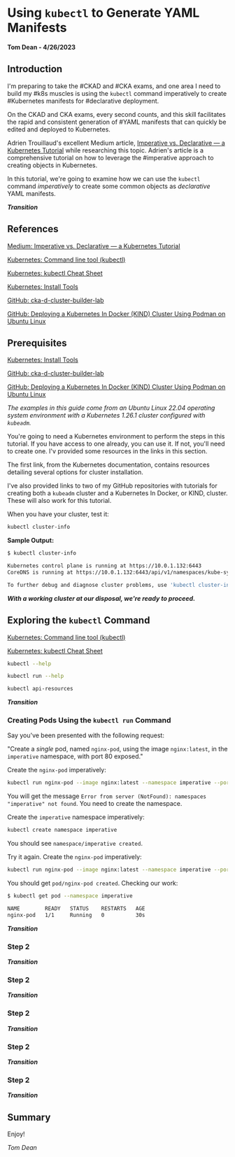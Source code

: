 # Using `kubectl` to Generate YAML Manifests
**Tom Dean - 4/26/2023**

## Introduction

I'm preparing to take the #CKAD and #CKA exams, and one area I need to build my #k8s muscles is using the `kubectl` command imperatively to create #Kubernetes manifests for #declarative deployment.

On the CKAD and CKA exams, every second counts, and this skill facilitates the rapid and consistent generation of #YAML manifests that can quickly be edited and deployed to Kubernetes.

Adrien Trouillaud's excellent Medium article, [Imperative vs. Declarative — a Kubernetes Tutorial](https://medium.com/payscale-tech/imperative-vs-declarative-a-kubernetes-tutorial-4be66c5d8914) while researching this topic. Adrien's article is a comprehensive tutorial on how to leverage the #imperative approach to creating objects in Kubernetes.

In this tutorial, we're going to examine how we can use the `kubectl` command *imperatively* to create some common objects as *declarative* YAML manifests.

***Transition***

## References

[Medium: Imperative vs. Declarative — a Kubernetes Tutorial](https://medium.com/payscale-tech/imperative-vs-declarative-a-kubernetes-tutorial-4be66c5d8914)

[Kubernetes: Command line tool (kubectl)](https://kubernetes.io/docs/reference/kubectl/)

[Kubernetes: kubectl Cheat Sheet](https://kubernetes.io/docs/reference/kubectl/cheatsheet/)

[Kubernetes: Install Tools](https://kubernetes.io/docs/tasks/tools/)

[GitHub: cka-d-cluster-builder-lab](https://github.com/southsidedean/cka-d-cluster-builder-lab)

[GitHub: Deploying a Kubernetes In Docker (KIND) Cluster Using Podman on Ubuntu Linux](https://github.com/southsidedean/deploy-kind-using-podman-ubuntu)

[]()

[]()

[]()

[]()


## Prerequisites

[Kubernetes: Install Tools](https://kubernetes.io/docs/tasks/tools/)

[GitHub: cka-d-cluster-builder-lab](https://github.com/southsidedean/cka-d-cluster-builder-lab)

[GitHub: Deploying a Kubernetes In Docker (KIND) Cluster Using Podman on Ubuntu Linux](https://github.com/southsidedean/deploy-kind-using-podman-ubuntu)

*The examples in this guide come from an Ubuntu Linux 22.04 operating system environment with a Kubernetes 1.26.1 cluster configured with `kubeadm`.*

You're going to need a Kubernetes environment to perform the steps in this tutorial.  If you have access to one already, you can use it.  If not, you'll need to create one.  I'v provided some resources in the links in this section.

The first link, from the Kubernetes documentation, contains resources detailing several options for cluster installation.

I've also provided links to two of my GitHub repositories with tutorials for creating both a `kubeadm` cluster and a Kubernetes In Docker, or KIND, cluster.  These will also work for this tutorial.

When you have your cluster, test it:
```bash
kubectl cluster-info
```

**Sample Output:**
```bash
$ kubectl cluster-info

Kubernetes control plane is running at https://10.0.1.132:6443
CoreDNS is running at https://10.0.1.132:6443/api/v1/namespaces/kube-system/services/kube-dns:dns/proxy

To further debug and diagnose cluster problems, use 'kubectl cluster-info dump'.
```

***With a working cluster at our disposal, we're ready to proceed.***

## Exploring the `kubectl` Command

[Kubernetes: Command line tool (kubectl)](https://kubernetes.io/docs/reference/kubectl/)

[Kubernetes: kubectl Cheat Sheet](https://kubernetes.io/docs/reference/kubectl/cheatsheet/)



```bash
kubectl --help
```


```bash
kubectl run --help
```

```bash
kubectl api-resources
```


***Transition***

### Creating Pods Using the `kubectl run` Command



Say you've been presented with the following request:

"Create a *single* pod, named `nginx-pod`, using the image `nginx:latest`, in the `imperative` namespace, with port 80 exposed."

Create the `nginx-pod` imperatively:
```bash
kubectl run nginx-pod --image nginx:latest --namespace imperative --port=80
```

You will get the message `Error from server (NotFound): namespaces "imperative" not found`.  You need to create the namespace.

Create the `imperative` namespace imperatively:
```bash
kubectl create namespace imperative
```

You should see `namespace/imperative created`.

Try it again.  Create the `nginx-pod` imperatively:
```bash
kubectl run nginx-pod --image nginx:latest --namespace imperative --port=80
```

You should get `pod/nginx-pod created`.  Checking our work:

```bash
$ kubectl get pod --namespace imperative

NAME        READY   STATUS    RESTARTS   AGE
nginx-pod   1/1     Running   0          30s
```

***Transition***

### Step 2



***Transition***

### Step 2



***Transition***

### Step 2



***Transition***

### Step 2



***Transition***

### Step 2



***Transition***

## Summary



Enjoy!

*Tom Dean*

